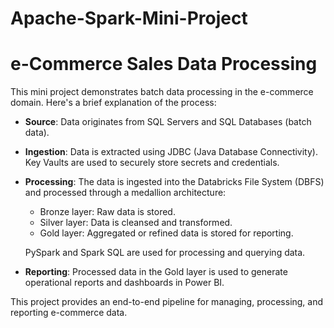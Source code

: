 # Apache-Spark-Mini-Project
# e-Commerce Sales Data Processing

This mini project demonstrates batch data processing in the e-commerce domain. Here's a brief explanation of the process:

- **Source**:
    Data originates from SQL Servers and SQL Databases (batch data).

- **Ingestion**:
    Data is extracted using JDBC (Java Database Connectivity).
    Key Vaults are used to securely store secrets and credentials.

- **Processing**:
    The data is ingested into the Databricks File System (DBFS) and processed through a medallion architecture: 
    - Bronze layer: Raw data is stored. 
    - Silver layer: Data is cleansed and transformed. 
    - Gold layer: Aggregated or refined data is stored for reporting. 
  

  PySpark and Spark SQL are used for processing and querying data. 

- **Reporting**:
    Processed data in the Gold layer is used to generate operational reports and dashboards in Power BI.

This project provides an end-to-end pipeline for managing, processing, and reporting e-commerce data.






